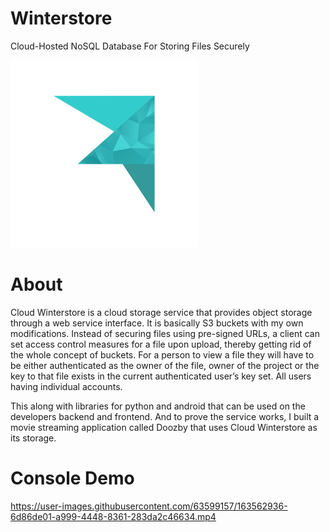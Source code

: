 # Winterstore
Cloud-Hosted NoSQL Database For Storing Files Securely 

<img src="resources/logos/logo.png" width="300px">

# About
Cloud Winterstore is a cloud storage service that provides object storage through a web service 
interface. It is basically S3 buckets with my own modifications.
Instead of securing files using pre-signed URLs, a client can set access control measures for a file 
upon upload, thereby getting rid of the whole concept of buckets.
For a person to view a file they will have to be either authenticated as the owner of the file, owner 
of the project or the key to that file exists in the current authenticated user’s key set. All users 
having individual accounts.

This along with libraries for python and android that can be used on the developers backend and 
frontend. And to prove the service works, I built a movie streaming application called Doozby that 
uses Cloud Winterstore as its storage.

# Console Demo
https://user-images.githubusercontent.com/63599157/163562936-6d86de01-a999-4448-8361-283da2c46634.mp4
